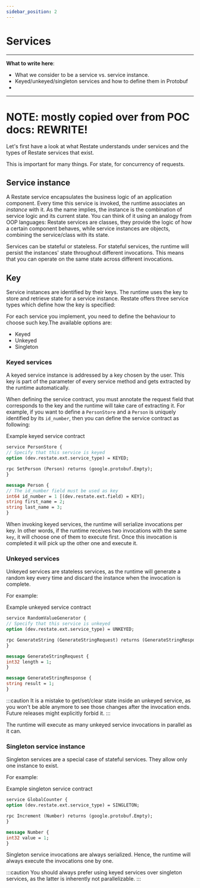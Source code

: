 ```yaml
---
sidebar_position: 2
---
```


# Services

-------------------------
**What to write here**:  
- What we consider to be a service vs. service instance. 
- Keyed/unkeyed/singleton services and how to define them in Protobuf
- 
-------------------------

# NOTE: mostly copied over from POC docs: REWRITE!

Let's first have a look at what Restate understands under services and the types of Restate services that exist.  

This is important for many things. For state, for concurrency of requests. 

## Service instance

A Restate service encapsulates the business logic of an application component.
Every time this service is invoked, the runtime associates an _instance_ with it.
As the name implies, the instance is the combination of service logic and its current state.
You can think of it using an analogy from OOP languages: Restate services are classes, they provide the logic of how a certain component behaves, while service instances are objects, combining the service/class with its state.

Services can be stateful or stateless.
For stateful services, the runtime will persist the instances' state throughout different invocations.
This means that you can operate on the same state across different invocations.

## Key

Service instances are identified by their keys.
The runtime uses the key to store and retrieve state for a service instance.
Restate offers three service types which define how the key is specified:

For each service you implement, you need to define the behaviour to choose such key.The available options are:

* Keyed
* Unkeyed
* Singleton

### Keyed services

A keyed service instance is addressed by a key chosen by the user. This key is part of the parameter of every service method and gets extracted by the runtime automatically.

When defining the service contract, you must annotate the request field that corresponds to the key and the runtime will take care of extracting it.
For example, if you want to define a `PersonStore` and a `Person` is uniquely identified by its `id_number`, then you can define the service contract as following:

Example keyed service contract
```protobuf
service PersonStore {
// Specify that this service is keyed
option (dev.restate.ext.service_type) = KEYED;

rpc SetPerson (Person) returns (google.protobuf.Empty);
}

message Person {
// The id_number field must be used as key
int64 id_number = 1 [(dev.restate.ext.field) = KEY];
string first_name = 2;
string last_name = 3;
}
```

When invoking keyed services, the runtime will serialize invocations per key.
In other words, if the runtime receives two invocations with the same `key`, it will choose one of them to execute first.
Once this invocation is completed it will pick up the other one and execute it.

### Unkeyed services

Unkeyed services are stateless services, as the runtime will generate a random key every time and discard the instance when the invocation is complete.

For example:

Example unkeyed service contract
```protobuf
service RandomValueGenerator {
// Specify that this service is unkeyed
option (dev.restate.ext.service_type) = UNKEYED;

rpc GenerateString (GenerateStringRequest) returns (GenerateStringResponse);
}

message GenerateStringRequest {
int32 length = 1;
}

message GenerateStringResponse {
string result = 1;
}
```

:::caution
It is a mistake to get/set/clear state inside an unkeyed service, as you won't be able anymore to see those changes after the invocation ends. Future releases might explicitly forbid it.
:::

The runtime will execute as many unkeyed service invocations in parallel as it can.

### Singleton service instance

Singleton services are a special case of stateful services. They allow only one instance to exist.

For example:

Example singleton service contract
```protobuf
service GlobalCounter {
option (dev.restate.ext.service_type) = SINGLETON;

rpc Increment (Number) returns (google.protobuf.Empty);
}

message Number {
int32 value = 1;
}
```

Singleton service invocations are always serialized.
Hence, the runtime will always execute the invocations one by one.

:::caution
You should always prefer using keyed services over singleton services, as the latter is inherently not parallelizable.
:::
